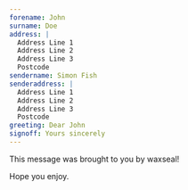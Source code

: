 ```yaml
---
forename: John
surname: Doe
address: |
  Address Line 1   
  Address Line 2   
  Address Line 3   
  Postcode
sendername: Simon Fish
senderaddress: |
  Address Line 1   
  Address Line 2   
  Address Line 3   
  Postcode
greeting: Dear John
signoff: Yours sincerely
---
```


This message was brought to you by waxseal!

Hope you enjoy.
